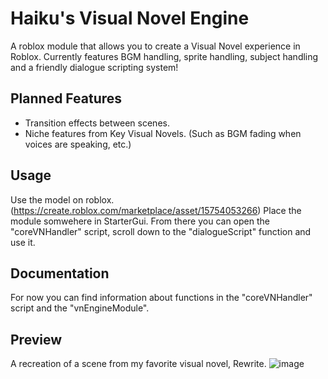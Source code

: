 # Haiku's Visual Novel Engine
A roblox module that allows you to create a Visual Novel experience in Roblox.
Currently features BGM handling, sprite handling, subject handling and a friendly dialogue scripting system!

## Planned Features
- Transition effects between scenes.
- Niche features from Key Visual Novels. (Such as BGM fading when voices are speaking, etc.)

## Usage
Use the model on roblox. (https://create.roblox.com/marketplace/asset/15754053266) Place the module somwehere in StarterGui. From there you can open the "coreVNHandler" script, scroll down to the "dialogueScript" function and use it.

## Documentation
For now you can find information about functions in the "coreVNHandler" script and the "vnEngineModule".

## Preview
A recreation of a scene from my favorite visual novel, Rewrite.
![image](https://github.com/haiku-balls/roblox_visualNovel/assets/65756037/c496d48b-9e5d-4038-bc4e-3622f2d5d44a)
